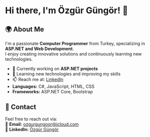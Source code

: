 # Hi there, I'm Özgür Güngör! 👋  

## 🌍 About Me  
I'm a passionate **Computer Programmer** from Turkey, specializing in **ASP.NET and Web Development**.  
I enjoy creating innovative solutions and continuously learning new technologies.  

- 💼 Currently working on **ASP.NET projects**  
- 🌱 Learning new technologies and improving my skills  
- 📫 Reach me at: [LinkedIn](https://www.linkedin.com/in/%C3%B6zg%C3%BCr-g%C3%BCng%C3%B6rr/)
- **Languages:** C#, JavaScript, HTML, CSS  
- **Frameworks:** ASP.NET Core, Bootstrap   

## 📩 Contact  
Feel free to reach out via:  
📧 **Email:** ozgurgungoor@icloud.com  
💼 **LinkedIn:** [Özgür Güngör](https://www.linkedin.com/in/özgür-güngör/)  
